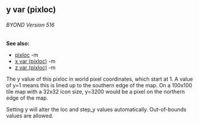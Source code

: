 ## y var (pixloc) 
###### BYOND Version 516
**See also:**
*   [pixloc](/ref/pixloc.md) -m
*   [x var (pixloc)](/ref/pixloc/var/x.md) -m
*   [z var (pixloc)](/ref/pixloc/var/z.md) -m

The y value of this pixloc in world pixel coordinates, which
start at 1. A value of y=1 means this is lined up to the southern edge
of the map. On a 100x100 tile map with a 32x32 icon size, y=3200 would
be a pixel on the northern edge of the map. 

Setting y will
alter the loc and step_y values automatically. Out-of-bounds values are
allowed.